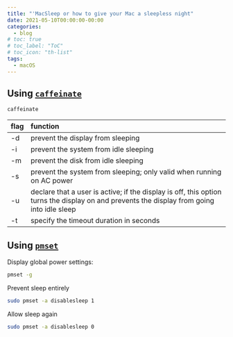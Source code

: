```yaml
---
title: "'MacSleep or how to give your Mac a sleepless night"
date: 2021-05-10T00:00:00-00:00
categories:
  - blog
# toc: true
# toc_label: "ToC"
# toc_icon: "th-list"
tags:
  - macOS
---
```


## Using [`caffeinate`](https://ss64.com/osx/caffeinate.html)

```bash
caffeinate
```

|flag|function|
|:--|:--|
|-d|prevent the display from sleeping|
|-i|prevent the system from idle sleeping|
|-m|prevent the disk from idle sleeping|
|-s|prevent the system from sleeping; only valid when running on AC power|
|-u|declare that a user is active; if the display is off, this option turns the display on and prevents the display from going into idle sleep|
|-t|specify the timeout duration in seconds|

## Using [`pmset`](https://ss64.com/osx/pmset.html)

Display global power settings:
```bash
pmset -g
```
Prevent sleep entirely
```bash
sudo pmset -a disablesleep 1
```

Allow sleep again
```bash
sudo pmset -a disablesleep 0
```

